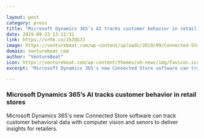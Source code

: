 ```yaml
---

layout: post
category: press
title: "Microsoft Dynamics 365’s AI tracks customer behavior in retail stores"
date: 2019-09-23 13:11:31
link: https://vrhk.co/2kZQG3J
image: https://venturebeat.com/wp-content/uploads/2019/09/Connected-Store-hero.jpg?w=1200&strip=all
domain: venturebeat.com
author: "VentureBeat"
icon: https://venturebeat.com/wp-content/themes/vb-news/img/favicon.ico
excerpt: "Microsoft Dynamics 365's new Connected Store software can track customer behavioral data with computer vision and senors to deliver insights for retailers."

---
```


### Microsoft Dynamics 365’s AI tracks customer behavior in retail stores

Microsoft Dynamics 365's new Connected Store software can track customer behavioral data with computer vision and senors to deliver insights for retailers.